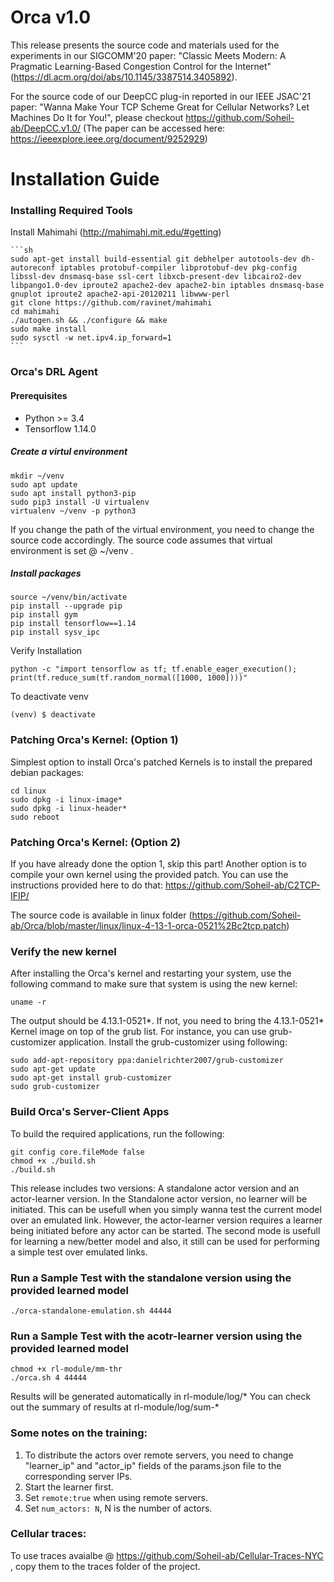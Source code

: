 # Orca v1.0

This release presents the source code and materials used for the experiments in our SIGCOMM'20 paper: "Classic Meets Modern: A Pragmatic Learning-Based Congestion Control for the Internet" (https://dl.acm.org/doi/abs/10.1145/3387514.3405892).

For the source code of our DeepCC plug-in reported in our IEEE JSAC'21 paper: "Wanna Make Your TCP Scheme Great for Cellular Networks? Let Machines Do It for You!", please checkout https://github.com/Soheil-ab/DeepCC.v1.0/ (The paper can be accessed here: https://ieeexplore.ieee.org/document/9252929)

Installation Guide
==================
    
### Installing Required Tools

Install Mahimahi (http://mahimahi.mit.edu/#getting)

	```sh  
	sudo apt-get install build-essential git debhelper autotools-dev dh-autoreconf iptables protobuf-compiler libprotobuf-dev pkg-config libssl-dev dnsmasq-base ssl-cert libxcb-present-dev libcairo2-dev libpango1.0-dev iproute2 apache2-dev apache2-bin iptables dnsmasq-base gnuplot iproute2 apache2-api-20120211 libwww-perl
	git clone https://github.com/ravinet/mahimahi 
	cd mahimahi
	./autogen.sh && ./configure && make
	sudo make install
	sudo sysctl -w net.ipv4.ip_forward=1
	```

### Orca's DRL Agent 

#### Prerequisites

- Python >= 3.4
- Tensorflow 1.14.0 

##### Create a virtul environment
```
mkdir ~/venv
sudo apt update
sudo apt install python3-pip
sudo pip3 install -U virtualenv
virtualenv ~/venv -p python3
```
If you change the path of the virtual environment, you need to change the source code accordingly. The source code assumes that virtual environment is set @ ~/venv .

##### Install packages
```
source ~/venv/bin/activate
pip install --upgrade pip
pip install gym
pip install tensorflow==1.14
pip install sysv_ipc
```

Verify Installation
```
python -c "import tensorflow as tf; tf.enable_eager_execution(); print(tf.reduce_sum(tf.random_normal([1000, 1000])))"
```

To deactivate venv
```
(venv) $ deactivate
```

### Patching Orca's Kernel: (Option 1)
Simplest option to install Orca's patched Kernels is to install the prepared debian packages:

```
cd linux
sudo dpkg -i linux-image*
sudo dpkg -i linux-header*
sudo reboot 
```

### Patching Orca's Kernel: (Option 2) 

If you have already done the option 1, skip this part! 
Another option is to compile your own kernel using the provided patch. You can use the instructions provided here to do that: https://github.com/Soheil-ab/C2TCP-IFIP/

The source code is available in linux folder (https://github.com/Soheil-ab/Orca/blob/master/linux/linux-4-13-1-orca-0521%2Bc2tcp.patch)

### Verify the new kernel
After installing the Orca's kernel and restarting your system, use the following command to make sure that system is using the new kernel:

```
uname -r
```

The output should be 4.13.1-0521*. If not, you need to bring the 4.13.1-0521* Kernel image on top of the grub list. For instance, you can use grub-customizer application. Install the grub-customizer using following:

```
sudo add-apt-repository ppa:danielrichter2007/grub-customizer
sudo apt-get update
sudo apt-get install grub-customizer
sudo grub-customizer
```

### Build Orca's Server-Client Apps
 To build the required applications, run the following:

```
git config core.fileMode false
chmod +x ./build.sh
./build.sh
```

 This release includes two versions: A standalone actor version and an actor-learner version.
In the Standalone actor version, no learner will be initiated. This can be usefull when you simply wanna test the current model over an emulated link. However, the actor-learner version requires a learner being initiated before any actor can be started. The second mode is usefull for learning a new/better model and also, it still can be used for performing a simple test over emulated links.

### Run a Sample Test with the standalone version using the provided learned model
  
```
./orca-standalone-emulation.sh 44444
``` 

### Run a Sample Test with the acotr-learner version using the provided learned model

```
chmod +x rl-module/mm-thr
./orca.sh 4 44444
``` 


Results will be generated automatically in rl-module/log/*
You can check out the summary of results at rl-module/log/sum-*

### Some notes on the training:
1. To distribute the actors over remote servers, you need to change "learner_ip" and "actor_ip" fields of the params.json file to the corresponding server IPs.
2. Start the learner first.
3. Set `remote:true` when using remote servers.
4. Set `num_actors: N`, N is the number of actors.

### Cellular traces:
To use traces avaialbe @ https://github.com/Soheil-ab/Cellular-Traces-NYC , copy them to the traces folder of the project.
